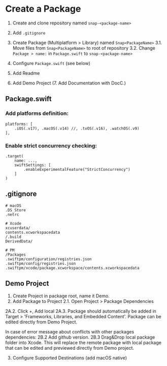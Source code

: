 #  Create a Package

1. Create and clone repository named `snap-<package-name>`
2. Add `.gitignore`
3. Create Package (Multiplatform > Library) named `Snap<PackageName>`
3.1. Move files from `Snap<PackageName>` to root of repository
3.2. Change `Package > name:` in `Package.swift` to `snap-<package-name>`
4. Configure `Package.swift` (see below)

5. Add Readme
6. Add Demo Project
(7. Add Documentation with DocC.)


## Package.swift

### Add platforms definition:

```
platforms: [
    .iOS(.v17), .macOS(.v14) //, .tvOS(.v16), .watchOS(.v9)
],
```

### Enable strict concurrency checking:
```
.target(
    name: ...,
    swiftSettings: [
        .enableExperimentalFeature("StrictConcurrency")
    ]
)
```

## .gitignore

```
# macOS
.DS_Store
.netrc

# Xcode
xcuserdata/
contents.xcworkspacedata
/.build
DerivedData/

# PM
/Packages
.swiftpm/configuration/registries.json
.swiftpm/config/registries.json
.swiftpm/xcode/package.xcworkspace/contents.xcworkspacedata
```


## Demo Project

1. Create Project in package root, name it <PackageName>Demo.
2. Add Package to Project
2.1. Open Project > Package Dependencies

2A.2. Click +, Add local
2A.3. Package should automatically be added in Target > 'Frameworks, Libraries, and Embedded Content'. Package can be edited directly from Demo Project.

In case of error message about conflicts with other packages dependencies:
2B.2 Add github version.
2B.3 Drag&Drop local package folder into Xcode. This will replace the remote package with local package that can be edited and previewed directly from Demo project.

3. Configure Supported Destinations (add macOS native)
